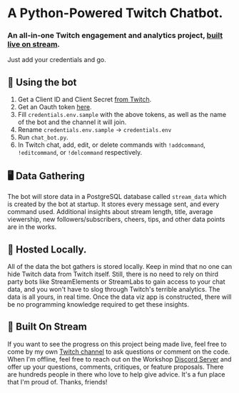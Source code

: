# A Python-Powered Twitch Chatbot. 
### An all-in-one Twitch engagement and analytics project, [built live on stream](https://twitch.tv/MitchsWorkshop). 
Just add your credentials and go. 
  
## 🤖 Using the bot ##  
1. Get a Client ID and Client Secret [from Twitch](https://dev.twitch.tv/api/).
2. Get an Oauth token [here](https://dev.twitch.tv/docs/authentication/getting-tokens-oauth).
3. Fill `credentials.env.sample` with the above tokens, as well as the name of the bot and the channel it will join.
4. Rename `credentials.env.sample` -> `credentials.env`
5. Run `chat_bot.py`.
6. In Twitch chat, add, edit, or delete commands with `!addcommand`, `!editcommand`, or `!delcommand` respectively.
  
## 🖥 Data Gathering ##  
The bot will store data in a PostgreSQL database called `stream_data` which is created by the bot at startup. It 
stores every message sent, and every command used. Additional insights about stream length, title, average viewership, 
new followers/subscribers, cheers, tips, and other data points are in the works.  
  
## 🏡 Hosted Locally. ##  
All of the data the bot gathers is stored locally. Keep in mind that no one can hide Twitch data from Twitch itself. 
Still, there is no need to rely on third party bots like StreamElements or StreamLabs to gain access to your chat data, 
and you won't have to slog through Twitch's terrible analytics. The data is all yours, in real time. Once the data viz
app is constructed, there will be no programming knowledge required to get these insights.
  
## 🎥 Built On Stream ##  
If you want to see the progress on this project being made live, feel free to come by my own [Twitch channel](https://twitch.tv/MitchsWorkshop) 
to ask questions or comment on the code. When I'm offline, feel free to reach out on the Workshop [Discord Server](https://discord.gg/7nefPK6) 
and offer up your questions, comments, critiques, or feature proposals. There are hundreds people in there who love to 
help give advice. It's a fun place that I'm proud of. Thanks, friends!

